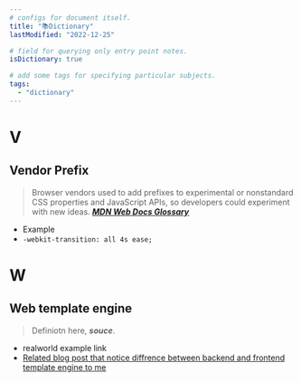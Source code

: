 ```yaml
---
# configs for document itself.
title: "📚Dictionary"
lastModified: "2022-12-25"

# field for querying only entry point notes.
isDictionary: true

# add some tags for specifying particular subjects.
tags:
  - "dictionary"
---
```

# V
## Vendor Prefix
> Browser vendors used to add prefixes to experimental or nonstandard CSS properties and JavaScript APIs, so developers could experiment with new ideas. **_[MDN Web Docs Glossary](https://developer.mozilla.org/en-US/docs/Glossary/Vendor_Prefix)_**
- Example
- `-webkit-transition: all 4s ease;`

# W
## Web template engine
> Definiotn here, __*souce*__.
- realworld example link
- [Related blog post that notice diffrence between backend and frontend template engine to me](https://usefultoknow.tistory.com/entry/%ED%85%9C%ED%94%8C%EB%A6%BF-%EC%97%94%EC%A7%84Template-Engine-%EC%9D%B4%EB%9E%80)
